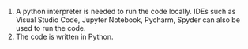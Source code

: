 1. A python interpreter is needed to run the code locally. IDEs such as Visual Studio Code, Jupyter Notebook, Pycharm, Spyder can also be used to run the code.
2. The code is written in Python.
